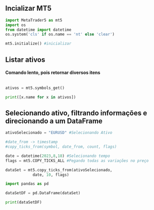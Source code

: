 ## Incializar MT5

```python
import MetaTrader5 as mt5
import os
from datetime import datetime
os.system('cls' if os.name == 'nt' else 'clear')

mt5.initialize() #inicializar
```

## Listar ativos
#### Comando lento, pois retornar diversos itens
```python

ativos = mt5.symbols_get()

print([x.name for x in ativos])
```

## Selecionando ativo, filtrando informações e direcionando a um DataFrame

```python
ativoSelecionado = "EURUSD" #Selecionando Ativo

#date_from -> timestamp
#copy_ticks_from(symbol, date_from, count, flags)

date = datetime(2023,8,18) #Selecionando tempo
flags = mt5.COPY_TICKS_ALL #Pegando todas as variações no preço 

dataSet = mt5.copy_ticks_from(ativoSelecionado, 
			date, 10, flags)

import pandas as pd

dataSetDF = pd.DataFrame(dataSet)

print(dataSetDF)
```











